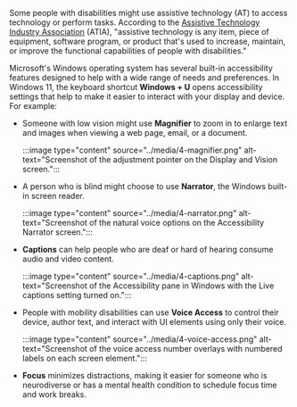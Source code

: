 Some people with disabilities might use assistive technology (AT) to access technology or perform tasks. According to the [Assistive Technology Industry Association](https://www.atia.org/home/at-resources/what-is-at/) (ATIA), "assistive technology is any item, piece of equipment, software program, or product that's used to increase, maintain, or improve the functional capabilities of people with disabilities."

Microsoft's Windows operating system has several built-in accessibility features designed to help with a wide range of needs and preferences. In Windows 11, the keyboard shortcut **Windows + U** opens accessibility settings that help to make it easier to interact with your display and device. For example:

- Someone with low vision might use **Magnifier** to zoom in to enlarge text and images when viewing a web page, email, or a document.

  :::image type="content" source="../media/4-magnifier.png" alt-text="Screenshot of the adjustment pointer on the Display and Vision screen.":::

- A person who is blind might choose to use **Narrator**, the Windows built-in screen reader.

  :::image type="content" source="../media/4-narrator.png" alt-text="Screenshot of the natural voice options on the Accessibility Narrator screen.":::

- **Captions** can help people who are deaf or hard of hearing consume audio and video content.

  :::image type="content" source="../media/4-captions.png" alt-text="Screenshot of the Accessibility pane in Windows with the Live captions setting turned on.":::

- People with mobility disabilities can use **Voice Access** to control their device, author text, and interact with UI elements using only their voice.

  :::image type="content" source="../media/4-voice-access.png" alt-text="Screenshot of the voice access number overlays with numbered labels on each screen element.":::

- **Focus** minimizes distractions, making it easier for someone who is neurodiverse or has a mental health condition to schedule focus time and work breaks.
